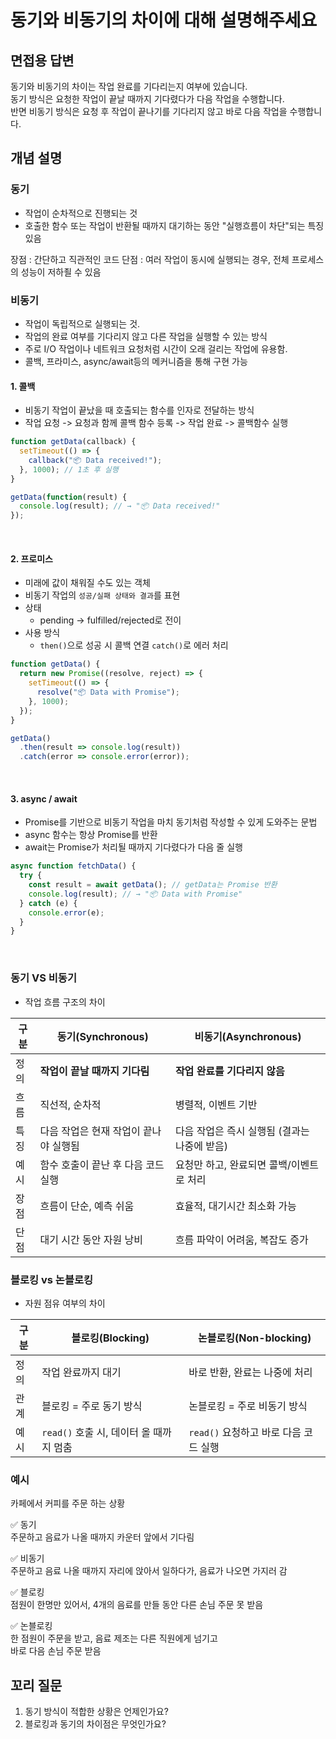 # 동기와 비동기의 차이에 대해 설명해주세요

## 면접용 답변 
동기와 비동기의 차이는 작업 완료를 기다리는지 여부에 있습니다.
<br> 동기 방식은 요청한 작업이 끝날 때까지 기다렸다가 다음 작업을 수행합니다.
<br> 반면 비동기 방식은 요청 후 작업이 끝나기를 기다리지 않고 바로 다음 작업을 수행합니다.


## 개념 설명

### 동기
- 작업이 순차적으로 진행되는 것
- 호출한 함수 또는 작업이 반환될 때까지 대기하는 동안 "실행흐름이 차단"되는 특징 있음 

장점 : 간단하고 직관적인 코드
단점 : 여러 작업이 동시에 실행되는 경우, 전체 프로세스의 성능이 저하죌 수 있음 

### 비동기
- 작업이 독립적으로 실행되는 것.
- 작업의 완료 여부를 기다리지 않고 다른 작업을 실행할 수 있는 방식
- 주로 I/O 작업이나 네트워크 요청처럼 시간이 오래 걸리는 작업에 유용함. 
- 콜백, 프라미스, async/await등의 메커니즘을 통해 구현 가능 


#### 1. 콜백
- 비동기 작업이 끝났을 때 호출되는 함수를 인자로 전달하는 방식 
- 작업 요청 -> 요청과 함께 콜백 함수 등록 -> 작업 완료 -> 콜백함수 실행

```javascript
function getData(callback) {
  setTimeout(() => {
    callback("📦 Data received!");
  }, 1000); // 1초 후 실행
}

getData(function(result) {
  console.log(result); // → "📦 Data received!"
});

```
<br>

#### 2. 프로미스
- 미래에 값이 채워질 수도 있는 객체
- 비동기 작업의 `성공/실패 상태와 결과`를 표현
- 상태
  - pending → fulfilled/rejected로 전이
- 사용 방식
  - `then()`으로 성공 시 콜백 연결
    `catch()`로 에러 처리

```javascript
function getData() {
  return new Promise((resolve, reject) => {
    setTimeout(() => {
      resolve("📦 Data with Promise");
    }, 1000);
  });
}

getData()
  .then(result => console.log(result))
  .catch(error => console.error(error));

```

<br>


#### 3.  async / await
- Promise를 기반으로 비동기 작업을 마치 동기처럼 작성할 수 있게 도와주는 문법
- async 함수는 항상 Promise를 반환 
- await는 Promise가 처리될 때까지 기다렸다가 다음 줄 실행
```javascript
async function fetchData() {
  try {
    const result = await getData(); // getData는 Promise 반환
    console.log(result); // → "📦 Data with Promise"
  } catch (e) {
    console.error(e);
  }
}

```

<br>


### 동기 VS 비동기
- 작업 흐름 구조의 차이

| 구분 | 동기(Synchronous)       | 비동기(Asynchronous)          |
| -- | --------------------- | -------------------------- |
| 정의 | **작업이 끝날 때까지 기다림**    | **작업 완료를 기다리지 않음**         |
| 흐름 | 직선적, 순차적              | 병렬적, 이벤트 기반                |
| 특징 | 다음 작업은 현재 작업이 끝나야 실행됨 | 다음 작업은 즉시 실행됨 (결과는 나중에 받음) |
| 예시 | 함수 호출이 끝난 후 다음 코드 실행  | 요청만 하고, 완료되면 콜백/이벤트로 처리    |
| 장점 | 흐름이 단순, 예측 쉬움         | 효율적, 대기시간 최소화 가능           |
| 단점 | 대기 시간 동안 자원 낭비        | 흐름 파악이 어려움, 복잡도 증가         |

### 블로킹 vs 논블로킹
- 자원 점유 여부의 차이

| 구분 | 블로킹(Blocking)               | 논블로킹(Non-blocking)        |
| -- | --------------------------- | ------------------------- |
| 정의 | 작업 완료까지 대기                  | 바로 반환, 완료는 나중에 처리         |
| 관계 | 블로킹 = 주로 동기 방식              | 논블로킹 = 주로 비동기 방식          |
| 예시 | `read()` 호출 시, 데이터 올 때까지 멈춤 | `read()` 요청하고 바로 다음 코드 실행 |


### 예시
카페에서 커피를 주문 하는 상황 

✅ 동기
<br> 주문하고 음료가 나올 때까지 카운터 앞에서 기다림 


✅ 비동기
<br> 주문하고 음료 나올 때까지 자리에 앉아서 일하다가, 음료가 나오면 가지러 감


✅ 블로킹
<br> 점원이 한명만 있어서, 4개의 음료를 만들 동안 다른 손님 주문 못 받음 


✅ 논블로킹
<br> 한 점원이 주문을 받고,  음료 제조는 다른 직원에게 넘기고
<br> 바로 다음 손님 주문 받음 

## 꼬리 질문 

1. 동기 방식이 적합한 상황은 언제인가요?
2. 블로킹과 동기의 차이점은 무엇인가요?